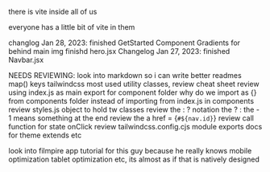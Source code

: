 there is vite inside all of us

everyone has a little bit of vite in them







changlog Jan 28, 2023:
finished GetStarted Component
Gradients for behind main img
finishd hero.jsx
Changelog Jan 27, 2023:
finished Navbar.jsx

NEEDS REVIEWING:
look into markdown so i can write better readmes
map() keys
tailwindcss most used utility classes, review cheat sheet
review using index.js as main export for component folder
why do we import as {} from components folder instead of importing from index.js in components
review styles.js object to hold tw classes
review the : ? notation
the ? :
the - 1 means something at the end
review the a href = {`#${nav.id}`}
review call function for state onClick
review tailwindcss.config.cjs module exports docs for theme extends etc

look into filmpire app tutorial for this guy because he really knows mobile optimization
tablet optimization etc, its almost as if that is natively designed


